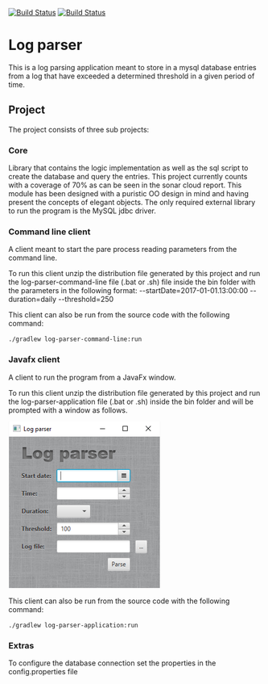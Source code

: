 [![Build Status](https://travis-ci.org/javiersvg/log-parser.svg?branch=master)](https://travis-ci.org/javiersvg/log-parser)
[![Build Status](https://sonarcloud.io/api/project_badges/measure?project=log-parser&metric=alert_status)](https://sonarcloud.io/dashboard?id=log-parser)

# Log parser

This is a log parsing application meant to store in a mysql database entries from a log
that have exceeded a determined threshold in a given period of time.

## Project
The project consists of three sub projects:
 ### Core
 Library that contains the logic implementation as well as the sql script to create
 the database and query the entries. This project currently counts with a coverage of 70%
 as can be seen in the sonar cloud report. This module has been designed with a puristic
 OO design in mind and having present the concepts of elegant objects. The only required
 external library to run the program is the MySQL jdbc driver.
 ### Command line client
 A client meant to start the pare process reading parameters from the command line.
  
 To run this client unzip the distribution file generated by this project and run the
 log-parser-command-line file (.bat or .sh) file inside the bin folder with the
 parameters in the following format:
 --startDate=2017-01-01.13:00:00 --duration=daily --threshold=250
 
 This client can also be run from the source code with the following command:
 ```
 ./gradlew log-parser-command-line:run
 ```
 
 ### Javafx client
 A client to run the program from a JavaFx window.
 
 To run this client unzip the distribution file generated by this project and run
 the log-parser-application file (.bat or .sh) inside the bin folder and will be prompted with a window as
 follows.
 
 ![ui](window.PNG)
 
  This client can also be run from the source code with the following command:
  ```
  ./gradlew log-parser-application:run
  ```
  
  ### Extras
  To configure the database connection set the properties in the config.properties file 
